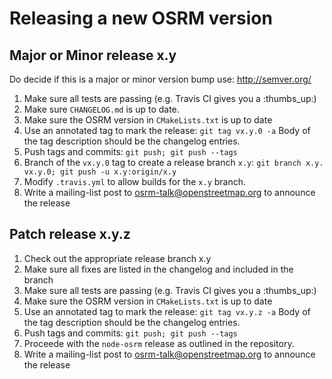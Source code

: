 # Releasing a new OSRM version

## Major or Minor release x.y

Do decide if this is a major or minor version bump use: http://semver.org/

1. Make sure all tests are passing (e.g. Travis CI gives you a :thumbs_up:)
2. Make sure `CHANGELOG.md` is up to date.
3. Make sure the OSRM version in `CMakeLists.txt` is up to date
4. Use an annotated tag to mark the release: `git tag vx.y.0 -a` Body of the tag description should be the changelog entries.
5. Push tags and commits: `git push; git push --tags`
6. Branch of the `vx.y.0` tag to create a release branch `x.y`:
   `git branch x.y. vx.y.0; git push -u x.y:origin/x.y`
7. Modify `.travis.yml` to allow builds for the `x.y` branch.
8. Write a mailing-list post to osrm-talk@openstreetmap.org to announce the release

## Patch release x.y.z

1. Check out the appropriate release branch x.y
2. Make sure all fixes are listed in the changelog and included in the branch
3. Make sure all tests are passing (e.g. Travis CI gives you a :thumbs_up:)
4. Make sure the OSRM version in `CMakeLists.txt` is up to date
5. Use an annotated tag to mark the release: `git tag vx.y.z -a` Body of the tag description should be the changelog entries.
6. Push tags and commits: `git push; git push --tags`
7. Proceede with the `node-osrm` release as outlined in the repository.
8. Write a mailing-list post to osrm-talk@openstreetmap.org to announce the release

